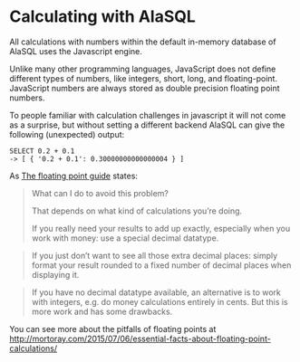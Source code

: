 # Calculating with AlaSQL

All calculations with numbers within the default in-memory database of AlaSQL uses the Javascript engine.

Unlike many other programming languages, JavaScript does not define different types of numbers, like integers, short, long, and floating-point.  JavaScript numbers are always stored as double precision floating point numbers.

To people familiar with calculation challenges in javascript it will not come as a surprise, but without setting a different backend AlaSQL can give the following (unexpected) output:

    SELECT 0.2 + 0.1
    -> [ { '0.2 + 0.1': 0.30000000000000004 } ] 

As [The floating point guide](http://floating-point-gui.de/) states:

> What can I do to avoid this problem?
> 
> That depends on what kind of calculations you’re doing.
> 
> If you really need your results to add up exactly, especially when you work with money: use a special decimal datatype.

> If you just don’t want to see all those extra decimal places: simply format your result rounded to a fixed number of decimal places when displaying it.

> If you have no decimal datatype available, an alternative is to work with integers, e.g. do money calculations entirely in cents. But this is more work and has some drawbacks.


You can see more about the pitfalls of floating points at 
http://mortoray.com/2015/07/06/essential-facts-about-floating-point-calculations/